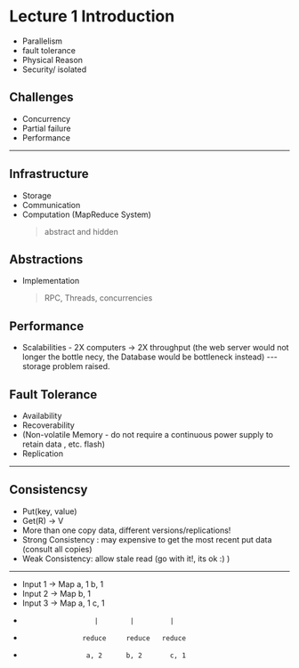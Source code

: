 # Lecture 1 Introduction

 - Parallelism
 - fault tolerance 
 - Physical Reason
 - Security/ isolated 

## Challenges

 - Concurrency
 - Partial failure
 - Performance

----------------------------------------------------

## Infrastructure

 - Storage
 - Communication
 - Computation (MapReduce System)
   > abstract and hidden
## Abstractions

- Implementation
  > RPC, Threads, concurrencies
  >
## Performance

 - Scalabilities - 2X computers -> 2X throughput (the web server would not longer the bottle necy, the Database would be bottleneck instead) --- storage problem raised.

## Fault Tolerance

- Availability
- Recoverability
- (Non-volatile Memory - do not require a continuous power supply to retain data , etc. flash)
- Replication

-------------------------------------------------------------------------
## Consistencsy

  - Put(key, value)
  - Get(R) -> V 
  - More than one copy data, different versions/replications! 
  - Strong Consistency : may expensive to get the most recent put data (consult all copies)
  - Weak Consistency: allow stale read (go with it!, its ok :) )
----------------------------------------------------------------------------

 - Input 1 -> Map       a, 1     b, 1
 - Input 2 -> Map                b, 1
 - Input 3 -> Map       a, 1              c, 1
 -                       |        |         |
 -                    reduce     reduce   reduce
 -                     a, 2      b, 2       c, 1
